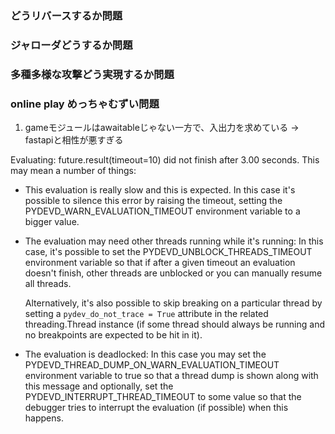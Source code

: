 ### どうリバースするか問題
### ジャローダどうするか問題
### 多種多様な攻撃どう実現するか問題

### online play めっちゃむずい問題

1. gameモジュールはawaitableじゃない一方で、入出力を求めている
  -> fastapiと相性が悪すぎる

Evaluating: future.result(timeout=10) did not finish after 3.00 seconds.
This may mean a number of things:
- This evaluation is really slow and this is expected.
    In this case it's possible to silence this error by raising the timeout, setting the
    PYDEVD_WARN_EVALUATION_TIMEOUT environment variable to a bigger value.

- The evaluation may need other threads running while it's running:
    In this case, it's possible to set the PYDEVD_UNBLOCK_THREADS_TIMEOUT
    environment variable so that if after a given timeout an evaluation doesn't finish,
    other threads are unblocked or you can manually resume all threads.

    Alternatively, it's also possible to skip breaking on a particular thread by setting a
    `pydev_do_not_trace = True` attribute in the related threading.Thread instance
    (if some thread should always be running and no breakpoints are expected to be hit in it).

- The evaluation is deadlocked:
    In this case you may set the PYDEVD_THREAD_DUMP_ON_WARN_EVALUATION_TIMEOUT
    environment variable to true so that a thread dump is shown along with this message and
    optionally, set the PYDEVD_INTERRUPT_THREAD_TIMEOUT to some value so that the debugger
    tries to interrupt the evaluation (if possible) when this happens.
